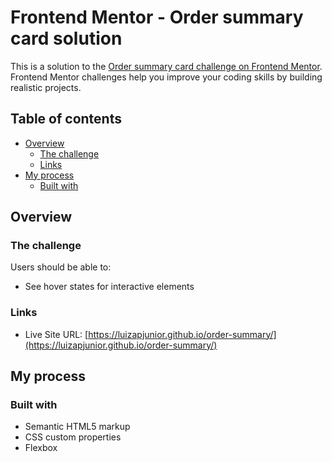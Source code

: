 # Frontend Mentor - Order summary card solution

This is a solution to the [Order summary card challenge on Frontend Mentor](https://www.frontendmentor.io/challenges/order-summary-component-QlPmajDUj). Frontend Mentor challenges help you improve your coding skills by building realistic projects. 

## Table of contents

- [Overview](#overview)
  - [The challenge](#the-challenge)
  - [Links](#links)
- [My process](#my-process)
  - [Built with](#built-with)

## Overview

### The challenge

Users should be able to:

- See hover states for interactive elements

### Links

- Live Site URL: [https://luizapjunior.github.io/order-summary/](https://luizapjunior.github.io/order-summary/)

## My process

### Built with

- Semantic HTML5 markup
- CSS custom properties
- Flexbox











